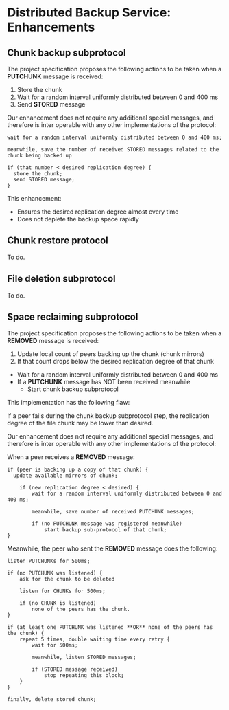 # Distributed Backup Service: Enhancements

## Chunk backup subprotocol

The project specification proposes the following actions to be taken when a **PUTCHUNK** message is received:

1. Store the chunk
2. Wait for a random interval uniformly distributed between 0 and 400 ms
3. Send **STORED** message


Our enhancement does not require any additional special messages, and therefore is inter operable with any other implementations of the protocol:

```
wait for a random interval uniformly distributed between 0 and 400 ms;

meanwhile, save the number of received STORED messages related to the chunk being backed up

if (that number < desired replication degree) {
  store the chunk;
  send STORED message;
}
```


This enhancement:

- Ensures the desired replication degree almost every time
- Does not deplete the backup space rapidly


## Chunk restore protocol

To do.


## File deletion subprotocol

To do.


## Space reclaiming subprotocol

The project specification proposes the following actions to be taken when a **REMOVED** message is received:

1. Update local count of peers backing up the chunk (chunk mirrors)
2. If that count drops below the desired replication degree of that chunk
  - Wait for a random interval uniformly distributed between 0 and 400 ms
  - If a **PUTCHUNK** message has NOT been received meanwhile
    - Start chunk backup subprotocol


This implementation has the following flaw:

If a peer fails during the chunk backup subprotocol step, the replication degree of the file chunk may be lower than desired.


Our enhancement does not require any additional special messages, and therefore is inter operable with any other implementations of the protocol:

When a peer receives a **REMOVED** message:

```
if (peer is backing up a copy of that chunk) {
  update available mirrors of chunk;
	
	if (new replication degree < desired) {
		wait for a random interval uniformly distributed between 0 and 400 ms;
		
		meanwhile, save number of received PUTCHUNK messages;

		if (no PUTCHUNK message was registered meanwhile)
			start backup sub-protocol of that chunk;
}
```

Meanwhile, the peer who sent the **REMOVED** message does the following:
```
listen PUTCHUNKs for 500ms;

if (no PUTCHUNK was listened) {
	ask for the chunk to be deleted

	listen for CHUNKs for 500ms;

	if (no CHUNK is listened)
		none of the peers has the chunk.
}

if (at least one PUTCHUNK was listened **OR** none of the peers has the chunk) {
	repeat 5 times, double waiting time every retry {
		wait for 500ms;

		meanwhile, listen STORED messages;

		if (STORED message received)
			stop repeating this block;
	}
}

finally, delete stored chunk;
```

